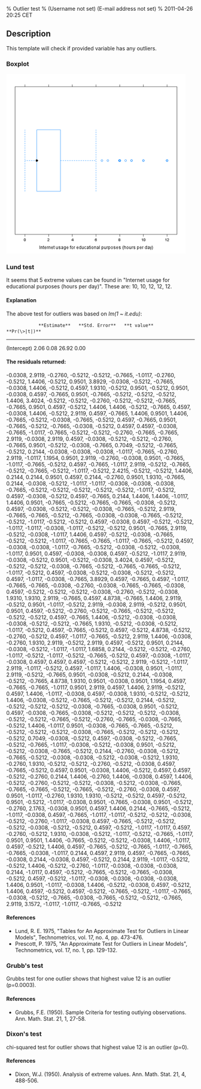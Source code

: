 % Outlier test
% (Username not set) (E-mail address not set)
% 2011-04-26 20:25 CET

## Description

This template will check if provided variable has any outliers.

### Boxplot

![image](7e4826ae32ce6332453510e91fb95335.png)

### Lund test

It seems that 5 extreme values can be found in "Internet usage for
educational purposes (hours per day)". These are: 10, 10, 12, 12, 12.

#### Explanation

The above test for outliers was based on *lm(1 \~ it.edu)*:

                **Estimate**   **Std. Error**   **t value**   **Pr(\>|t|)**
  ------------- -------------- ---------------- ------------- ---------------
  (Intercept)   2.06           0.08             26.92         0.00

#### The residuals returned:

-0.0308, 2.9119, -0.2760, -0.5212, -0.5212, -0.7665, -1.0117, -0.2760,
-0.5212, 1.4406, -0.5212, 0.9501, 3.8929, -0.0308, -0.5212, -0.7665,
-0.0308, 1.4406, -0.5212, 0.4597, 1.9310, -0.5212, 0.9501, -0.5212,
0.9501, -0.0308, 0.4597, -0.7665, 0.9501, -0.7665, -0.5212, -0.5212,
-0.5212, 1.4406, 3.4024, -0.5212, -0.5212, -0.2760, -0.5212, -0.5212,
-0.7665, -0.7665, 0.9501, 0.4597, -0.5212, 1.4406, 1.4406, -0.5212,
-0.7665, 0.4597, -0.0308, 1.4406, -0.5212, 2.9119, 0.4597, -0.7665,
1.4406, 0.9501, 1.4406, -0.7665, -0.5212, -0.0308, -0.7665, -0.5212,
0.4597, -0.7665, 0.9501, -0.7665, -0.5212, -0.7665, -0.0308, -0.5212,
0.4597, 0.4597, -0.0308, -0.7665, -1.0117, -0.7665, -0.5212, -0.5212,
-0.2760, -0.7665, -0.7665, 2.9119, -0.0308, 2.9119, 0.4597, -0.0308,
-0.5212, -0.5212, -0.2760, -0.7665, 0.9501, -0.5212, -0.0308, -0.7665,
0.7049, -0.5212, -0.7665, -0.5212, 0.2144, -0.0308, -0.0308, -0.0308,
-1.0117, -0.7665, -0.2760, 2.9119, -1.0117, 1.1954, 0.9501, 2.9119,
-0.2760, -0.0308, 0.9501, -0.7665, -1.0117, -0.7665, -0.5212, 0.4597,
-0.7665, -1.0117, 2.9119, -0.5212, -0.7665, -0.5212, -0.7665, -0.5212,
-1.0117, -0.5212, 2.4215, -0.5212, -0.5212, 1.4406, 0.2144, 0.2144,
0.9501, 0.4597, 0.2144, -0.2760, 0.9501, 1.9310, -0.7665, 0.2144,
-0.0308, -0.5212, -1.0117, -1.0117, -0.0308, -0.0308, -0.0308, -0.7665,
-0.5212, -0.5212, -0.5212, -0.5212, -0.5212, -1.0117, -0.5212, 0.4597,
-0.0308, -0.5212, 0.4597, -0.7665, 0.2144, 1.4406, 1.4406, -1.0117,
1.4406, 0.9501, -0.7665, -0.5212, -0.7665, -0.7665, -0.0308, -0.5212,
0.4597, -0.0308, -0.5212, -0.5212, -0.0308, -0.7665, -0.5212, 2.9119,
-0.7665, -0.7665, -0.5212, -0.7665, -0.0308, -0.0308, -0.7665, -0.5212,
-0.5212, -1.0117, -0.5212, -0.5212, 0.4597, -0.0308, 0.4597, -0.5212,
-0.5212, -1.0117, -1.0117, -0.0308, -1.0117, -0.5212, -0.5212, 0.9501,
-0.7665, 2.9119, -0.5212, -0.0308, -1.0117, 1.4406, 0.4597, -0.5212,
-0.0308, -0.7665, -0.5212, -0.5212, -1.0117, -0.7665, -0.7665, -1.0117,
-0.7665, -0.5212, 0.4597, -0.0308, -0.0308, -1.0117, -0.7665, -0.5212,
-0.0308, -0.5212, -0.0308, -1.0117, 0.9501, 0.4597, -0.0308, -0.0308,
0.4597, -0.5212, -1.0117, 2.9119, -0.0308, -0.5212, 0.9501, -0.5212,
-0.0308, 3.4024, 0.4597, -0.5212, -0.5212, -0.5212, -0.0308, -0.7665,
-0.5212, -0.7665, -0.7665, -0.5212, -1.0117, -0.5212, 0.4597, -0.0308,
-0.5212, -0.0308, -0.5212, -0.5212, 0.4597, -1.0117, -0.0308, -0.7665,
3.8929, 0.4597, -0.7665, 0.4597, -1.0117, -0.7665, -0.7665, -0.0308,
-0.2760, -0.0308, -0.7665, -0.7665, -0.0308, 0.4597, -0.5212, -0.5212,
-0.5212, -0.0308, -0.2760, -0.5212, -0.0308, 1.9310, 1.9310, 2.9119,
-0.7665, 0.4597, 4.8738, -0.7665, 1.4406, 2.9119, -0.5212, 0.9501,
-1.0117, -0.5212, 2.9119, -0.0308, 2.9119, -0.5212, 0.9501, 0.9501,
0.4597, -0.5212, -0.2760, -0.5212, -0.7665, -0.5212, -0.5212, -0.5212,
-0.5212, 0.4597, -0.7665, 1.4406, -0.5212, -0.0308, -0.0308, -0.0308,
-0.5212, -0.5212, -0.7665, 1.9310, -0.5212, -0.0308, -0.5212, -1.0117,
-0.5212, 0.4597, -0.7665, -0.5212, 0.4597, -0.5212, 4.8738, -0.5212,
-0.2760, -0.5212, 0.4597, -1.0117, -0.7665, -0.5212, 2.9119, 1.4406,
-0.0308, -0.2760, 1.9310, 2.9119, -0.5212, 2.9119, 0.4597, -0.5212,
0.9501, 0.2144, -0.0308, -0.5212, -1.0117, -1.0117, 1.6858, 0.2144,
-0.5212, -0.5212, -0.2760, -1.0117, -0.5212, -1.0117, -0.5212, -0.7665,
-0.5212, 0.4597, -0.0308, -1.0117, -0.0308, 0.4597, 0.4597, 0.4597,
-0.5212, -0.5212, 2.9119, -0.5212, -1.0117, 2.9119, -1.0117, -0.5212,
0.4597, -1.0117, 1.4406, -0.0308, 0.9501, -1.0117, 2.9119, -0.5212,
-0.7665, 0.9501, -0.0308, -0.5212, 0.2144, -0.0308, -0.5212, -0.7665,
4.8738, 1.9310, 0.9501, -0.0308, 0.9501, 1.1954, 0.4597, -0.7665,
-0.7665, -1.0117, 0.9501, 2.9119, 0.4597, 1.4406, 2.9119, -0.5212,
0.4597, 1.4406, -1.0117, -0.0308, 0.4597, -0.0308, 1.9310, -0.5212,
-0.5212, 1.4406, -0.0308, -0.5212, -0.7665, -0.5212, -0.5212, 0.2144,
-0.5212, -0.5212, -0.5212, -0.5212, -0.0308, -0.7665, -0.0308, 0.9501,
-0.5212, 0.4597, -0.0308, -0.7665, -0.0308, -0.5212, -0.5212, -0.5212,
-0.0308, -0.5212, -0.5212, -0.7665, -0.5212, -0.2760, -0.7665, -0.0308,
-0.7665, -0.5212, 1.4406, -1.0117, 0.9501, -0.0308, -0.7665, -0.7665,
-0.5212, -0.5212, -0.5212, -0.5212, -0.0308, -0.7665, -0.5212, -0.5212,
-0.5212, -0.5212, 0.7049, -0.0308, -0.5212, 0.4597, -0.0308, -0.5212,
-0.7665, -0.5212, -0.7665, -1.0117, -0.0308, -0.5212, -0.0308, 0.9501,
-0.5212, -0.5212, -0.0308, -0.7665, -0.5212, 0.2144, -0.2760, -0.0308,
-0.5212, -0.7665, -0.5212, -0.0308, -0.0308, -0.5212, -0.0308, -0.5212,
1.9310, -0.2760, 1.9310, -0.5212, -0.5212, -0.2760, -0.5212, -0.0308,
0.4597, -0.7665, -0.5212, 0.4597, 0.9501, -0.0308, 1.4406, -0.5212,
0.4597, 0.4597, -0.5212, -0.2760, 0.2144, 1.4406, -0.2760, 1.4406,
-0.0308, 0.4597, 1.4406, -0.5212, -0.2760, -0.5212, -0.5212, -0.0308,
-0.5212, -0.0308, -0.7665, -0.7665, -0.7665, -0.5212, -0.7665, -0.5212,
-0.2760, -0.0308, 0.4597, 0.9501, -1.0117, -0.2760, 1.9310, 1.9310,
-0.5212, -0.5212, 0.4597, -0.5212, 0.9501, -0.5212, -1.0117, -0.0308,
0.9501, -0.7665, -0.0308, 0.9501, -0.5212, -0.2760, 2.1763, -0.0308,
0.9501, 0.4597, 1.4406, 0.2144, -0.7665, -0.5212, -1.0117, -0.0308,
0.4597, -0.7665, -1.0117, -1.0117, -0.5212, -0.5212, -0.0308, -0.5212,
-0.2760, -1.0117, -0.0308, 0.4597, -0.7665, -0.5212, -0.5212, -0.5212,
-0.0308, -0.5212, -0.5212, 0.4597, -0.5212, -1.0117, -1.0117, 0.4597,
-0.2760, -0.5212, 1.9310, -0.0308, -0.5212, -1.0117, -0.5212, -0.7665,
-1.0117, 0.9501, 0.9501, 1.4406, -0.7665, -0.5212, -0.5212, -0.0308,
1.4406, -1.0117, 0.4597, -0.5212, 1.4406, 0.4597, -0.7665, -0.5212,
-0.7665, -1.0117, -0.7665, -0.7665, -0.0308, -1.0117, 0.2144, 0.4597,
2.9119, 0.4597, -0.7665, -0.7665, -0.0308, 0.2144, -0.0308, 0.4597,
-0.5212, 0.2144, 2.9119, -1.0117, -0.5212, -0.5212, 1.4406, -0.5212,
-0.2760, -1.0117, -0.0308, -0.0308, -0.0308, 0.2144, -1.0117, 0.4597,
-0.5212, -0.7665, -0.5212, -0.7665, -0.0308, -0.5212, 0.4597, -0.5212,
-1.0117, -0.0308, -0.0308, -0.0308, -0.0308, 1.4406, 0.9501, -1.0117,
-0.0308, 1.4406, -0.5212, -0.0308, 0.4597, -0.5212, 1.4406, 0.4597,
-0.5212, 0.4597, -0.5212, -0.7665, -0.5212, -1.0117, -0.7665, -0.0308,
-0.5212, -0.7665, -0.0308, -0.7665, -0.5212, -0.5212, -0.7665, 2.9119,
3.1572, -1.0117, -1.0117, -0.7665, -0.5212

#### References

-   Lund, R. E. 1975, "Tables for An Approximate Test for Outliers in
    Linear Models", Technometrics, vol. 17, no. 4, pp. 473-476.
-   Prescott, P. 1975, "An Approximate Test for Outliers in Linear
    Models", Technometrics, vol. 17, no. 1, pp. 129-132.

### Grubb's test

Grubbs test for one outlier shows that highest value 12 is an outlier
(p=0.0003).

#### References

-   Grubbs, F.E. (1950). Sample Criteria for testing outlying
    observations. Ann. Math. Stat. 21, 1, 27-58.

### Dixon's test

chi-squared test for outlier shows that highest value 12 is an outlier
(p=0).

#### References

-   Dixon, W.J. (1950). Analysis of extreme values. Ann. Math. Stat. 21,
    4, 488-506.
